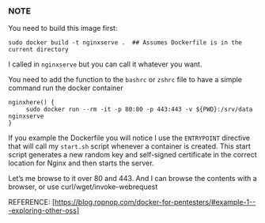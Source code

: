 ### NOTE

You need to build this image first:
```shell
sudo docker build -t nginxserve .  ## Assumes Dockerfile is in the current directory
```
I called in `nginxserve` but you can call it whatever you want.

You need to add the function to the `bashrc` or `zshrc` file to have a simple command run the docker container

```shell
nginxhere() {
     sudo docker run --rm -it -p 80:80 -p 443:443 -v ${PWD}:/srv/data nginxserve
}
```

If you example the Dockerfile you will notice I use the `ENTRYPOINT` directive that will call my `start.sh` script whenever a container is created. This start script generates a new random key and self-signed certificate in the correct location for Nginx and then starts the server.

 Let’s me browse to it over 80 and 443.  And I can browse the contents with a browser, or use curl/wget/invoke-webrequest

 REFERENCE: [https://blog.ropnop.com/docker-for-pentesters/#example-1---exploring-other-oss]
